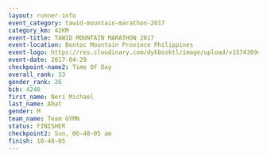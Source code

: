```yaml
---
layout: runner-info 
event_category: tawid-mountain-marathon-2017 
category_km: 42KM 
event-title: TAWID MOUNTAIN MARATHON 2017 
event-location: Bontoc Mountain Province Philippines 
event-logo: https://res.cloudinary.com/dykbosktl/image/upload/v1574389445/Logo/tawid_logo_2017_facfcf.png 
event-date: 2017-04-29 
checkpoint-name2: Time Of Day 
overall_rank: 33
gender_rank: 26
bib: 4240
first_name: Neri Michael
last_name: Abat
gender: M
team_name: Team GYMN
status: FINISHER
checkpoint2: Sun, 06-48-05 am
finish: 10-48-05
---
```


